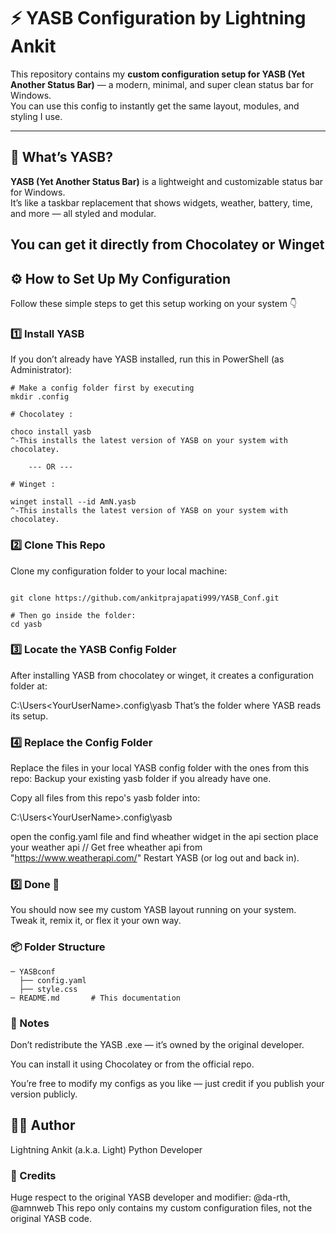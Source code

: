 # ⚡ YASB Configuration by Lightning Ankit

This repository contains my **custom configuration setup for YASB (Yet Another Status Bar)** — a modern, minimal, and super clean status bar for Windows.  
You can use this config to instantly get the same layout, modules, and styling I use.

---

## 🧠 What’s YASB?

**YASB (Yet Another Status Bar)** is a lightweight and customizable status bar for Windows.  
It’s like a taskbar replacement that shows widgets, weather, battery, time, and more — all styled and modular.

You can get it directly from **Chocolatey** or **Winget**
---

## ⚙️ How to Set Up My Configuration

Follow these simple steps to get this setup working on your system 👇

### 1️⃣ Install YASB
If you don’t already have YASB installed, run this in PowerShell (as Administrator):

```
# Make a config folder first by executing 
mkdir .config

# Chocolatey : 

choco install yasb
^-This installs the latest version of YASB on your system with chocolatey.

    --- OR ---

# Winget :

winget install --id AmN.yasb 
^-This installs the latest version of YASB on your system with chocolatey.

```

### 2️⃣ Clone This Repo
Clone my configuration folder to your local machine:

```

git clone https://github.com/ankitprajapati999/YASB_Conf.git

# Then go inside the folder:
cd yasb

```

### 3️⃣ Locate the YASB Config Folder
After installing YASB from chocolatey or winget, it creates a configuration folder at:

C:\Users\<YourUserName>\.config\yasb
That’s the folder where YASB reads its setup.

### 4️⃣ Replace the Config Folder

Replace the files in your local YASB config folder with the ones from this repo:
Backup your existing yasb folder if you already have one.


Copy all files from this repo's yasb folder into:

C:\Users\<YourUserName>\.config\yasb

open the config.yaml file and find wheather widget in the api section place your weather api  // Get free wheather api from "https://www.weatherapi.com/"
Restart YASB (or log out and back in).

### 5️⃣ Done 🎉
You should now see my custom YASB layout running on your system.
Tweak it, remix it, or flex it your own way.

### 📦 Folder Structure
```
─ YASBconf
  ├── config.yaml
  ├── style.css
─ README.md       # This documentation
```

### 🧩 Notes
Don’t redistribute the YASB .exe — it’s owned by the original developer.

You can install it using Chocolatey or from the official repo.

You’re free to modify my configs as you like — just credit if you publish your version publicly.

## 👨‍💻 Author
Lightning Ankit (a.k.a. Light)
Python Developer

### 🫶 Credits
Huge respect to the original YASB developer and modifier: @da-rth, @amnweb
This repo only contains my custom configuration files, not the original YASB code.
